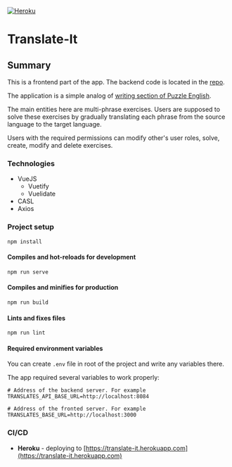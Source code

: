 [![Heroku](http://heroku-badge.herokuapp.com/?app=translate-it&svg=1)](https://translate-it.herokuapp.com)

# Translate-It

## Summary

This is a frontend part of the app. The backend code is located in the [repo](https://github.com/kshashov/Translates-Api).

The application is a simple analog of [writing section of Puzzle English](https://puzzle-english.com/writing/verb-tenses).

The main entities here are multi-phrase exercises. Users are supposed to solve these exercises by gradually translating each phrase from the source language to the target language.

Users with the required permissions can modify other's user roles, solve, create, modify and delete exercises.

### Technologies
* VueJS
    * Vuetify
    * Vuelidate
* CASL
* Axios

### Project setup
```
npm install
```

#### Compiles and hot-reloads for development
```
npm run serve
```

#### Compiles and minifies for production
```
npm run build
```

#### Lints and fixes files
```
npm run lint
```

#### Required environment variables
You can create `.env` file in root of the project and write any variables there.

The app required several variables to work properly:
```dotenv
# Address of the backend server. For example
TRANSLATES_API_BASE_URL=http://localhost:8084

# Address of the fronted server. For example
TRANSLATES_BASE_URL=http://localhost:3000
```

### CI/CD
* **Heroku** - deploying to [https://translate-it.herokuapp.com](https://translate-it.herokuapp.com)

